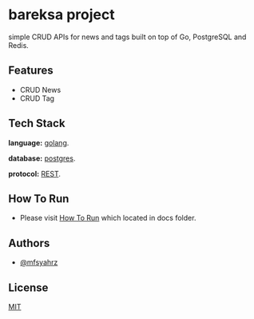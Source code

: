 # bareksa project

simple CRUD APIs for news and tags built on top of Go, PostgreSQL and Redis.

## Features

- CRUD News
- CRUD Tag

## Tech Stack

**language:** [golang](https://golang.org/).

**database:**  [postgres](https://www.postgresql.org/).

**protocol:** [REST](https://restfulapi.net/).

## How To Run
  - Please visit [How To Run](https://github.com/mfsyahrz/bareksaproject/blob/master/docs/how_to_run.md) which located in docs folder.

## Authors

- [@mfsyahrz](https://www.github.com/mfsyahrz)

## License

[MIT](https://choosealicense.com/licenses/mit/)
